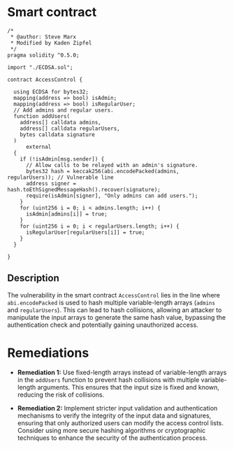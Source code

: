 # Smart contract

```solidity
/*
 * @author: Steve Marx
 * Modified by Kaden Zipfel
 */
pragma solidity ^0.5.0;

import "./ECDSA.sol";

contract AccessControl {
  
  using ECDSA for bytes32;
  mapping(address => bool) isAdmin;
  mapping(address => bool) isRegularUser;
  // Add admins and regular users.
  function addUsers(
    address[] calldata admins,
    address[] calldata regularUsers,
    bytes calldata signature
  )
      external
  {
    if (!isAdmin[msg.sender]) {
      // Allow calls to be relayed with an admin's signature.
      bytes32 hash = keccak256(abi.encodePacked(admins, regularUsers)); // Vulnerable line
      address signer = hash.toEthSignedMessageHash().recover(signature);
      require(isAdmin[signer], "Only admins can add users.");
    }
    for (uint256 i = 0; i < admins.length; i++) {
      isAdmin[admins[i]] = true;
    }
    for (uint256 i = 0; i < regularUsers.length; i++) {
      isRegularUser[regularUsers[i]] = true;
    }
  }
    
}
```

## Description

The vulnerability in the smart contract `AccessControl` lies in the line where `abi.encodePacked` is used to hash multiple variable-length arrays (`admins` and `regularUsers`). This can lead to hash collisions, allowing an attacker to manipulate the input arrays to generate the same hash value, bypassing the authentication check and potentially gaining unauthorized access.

# Remediations

- **Remediation 1:** Use fixed-length arrays instead of variable-length arrays in the `addUsers` function to prevent hash collisions with multiple variable-length arguments. This ensures that the input size is fixed and known, reducing the risk of collisions.

- **Remediation 2:** Implement stricter input validation and authentication mechanisms to verify the integrity of the input data and signatures, ensuring that only authorized users can modify the access control lists. Consider using more secure hashing algorithms or cryptographic techniques to enhance the security of the authentication process.